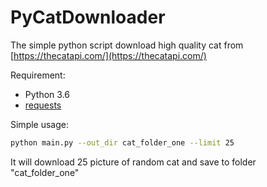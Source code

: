 # PyCatDownloader 

The simple python script download high quality cat from [https://thecatapi.com/](https://thecatapi.com/)

Requirement: 

* Python 3.6 
* [requests](http://docs.python-requests.org)

Simple usage: 

```bash
python main.py --out_dir cat_folder_one --limit 25
```

It will download 25 picture of random cat and save to folder "cat_folder_one"


